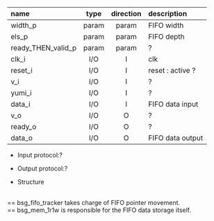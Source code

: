 | name                   | type             | direction  | description                           |
| :---                   | :--:             | :--:       | :---                                  |
| width_p                | param            | param      | FIFO width                            |
| els_p                  | param            | param      | FIFO depth                            |
| ready_THEN_valid_p     | param            | param      | ?                                     |
| clk_i                  | I/O              | I          | clk                                   |
| reset_i                | I/O              | I          | reset : active ?                      |
| v_i                    | I/O              | I          | ?                      |
| yumi_i                 | I/O              | I          | ?                         |
| data_i                 | I/O              | I          | FIFO data input                          |
| v_o                    | I/O              | O          | ?                            |
| ready_o                | I/O              | O          | ?                        |                     
| data_o                 | I/O              | O          | FIFO data output                        |                     

* Input protocol:?

* Output protocol:?

* Structure 
<br/>
== bsg_fifo_tracker takes charge of FIFO pointer movement.
<br/>
== bsg_mem_1r1w is responsible for the FIFO data storage itself.
